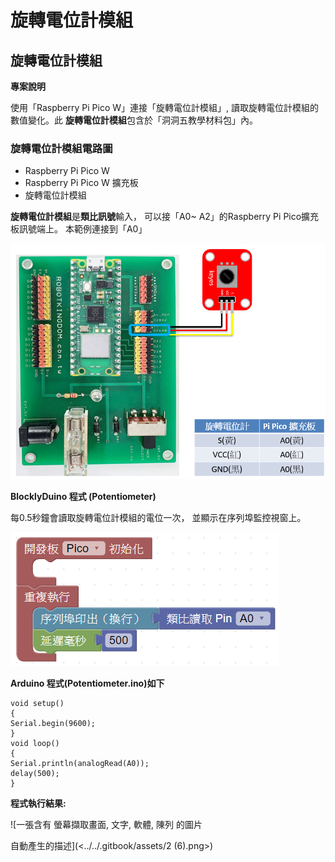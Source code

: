 # 旋轉電位計模組

## 旋轉電位計模組 <a href="#hlk124882073" id="hlk124882073"></a>

**專案說明**

使用「Raspberry Pi Pico W」連接「旋轉電位計模組」, 讀取旋轉電位計模組的數值變化。此 **旋轉電位計模組**包含於「洞洞五教學材料包」內。

### **旋轉電位計模組電路圖**

* Raspberry Pi Pico W
* Raspberry Pi Pico W 擴充板
* 旋轉電位計模組

**旋轉電位計模組**是**類比訊號**輸入， 可以接「A0\~ A2」的Raspberry Pi Pico擴充板訊號端上。 本範例連接到「A0」

![](<../../.gitbook/assets/0 (18).png>)

**BlocklyDuino 程式 (Potentiometer)**

每0.5秒鐘會讀取旋轉電位計模組的電位一次， 並顯示在序列埠監控視窗上。

![](<../../.gitbook/assets/1 (20).png>)

**Arduino 程式(Potentiometer.ino)如下**

```
void setup()
{
Serial.begin(9600);
}
void loop()
{
Serial.println(analogRead(A0));
delay(500);
}
```

**程式執行結果:**

![一張含有 螢幕擷取畫面, 文字, 軟體, 陳列 的圖片

自動產生的描述](<../../.gitbook/assets/2 (6).png>)
